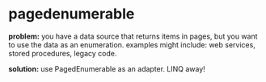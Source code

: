 pagedenumerable
===============

**problem:** you have a data source that returns items in pages, but you want to use the data as an enumeration.  examples might include: web services, stored procedures, legacy code.

**solution:** use PagedEnumerable<T> as an adapter.  LINQ away!
